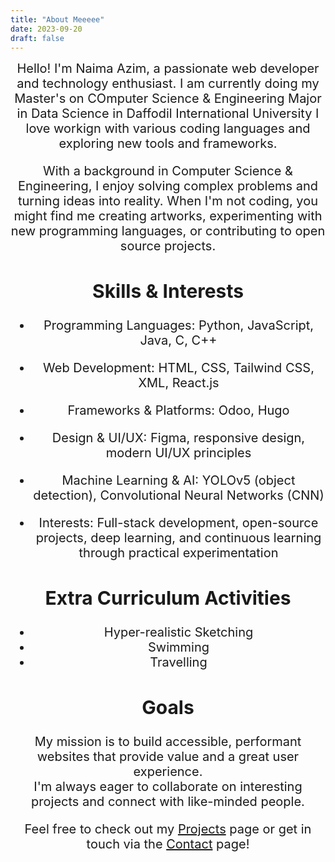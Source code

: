 ```yaml
---
title: "About Meeeee"
date: 2023-09-20
draft: false
---
```


<div style="text-align: center; font-size: 20px;">
Hello! I'm Naima Azim, a passionate web developer and technology enthusiast. 
I am currently doing my Master's on COmputer Science & Engineering Major in Data Science in Daffodil International University 
I love workign with various coding languages and exploring new tools and frameworks.

With a background in Computer Science & Engineering, I enjoy solving complex problems and turning ideas into reality. When I'm not coding, you might find me creating artworks, experimenting with new programming languages, or contributing to open source projects.

## Skills & Interests

- Programming Languages: Python, JavaScript, Java, C, C++

- Web Development: HTML, CSS, Tailwind CSS, XML, React.js

- Frameworks & Platforms: Odoo, Hugo

- Design & UI/UX: Figma, responsive design, modern UI/UX principles

- Machine Learning & AI: YOLOv5 (object detection), Convolutional Neural Networks (CNN)

- Interests: Full-stack development, open-source projects, deep learning, and continuous learning through practical experimentation


## Extra Curriculum Activities

- Hyper-realistic Sketching
- Swimming
- Travelling

## Goals

My mission is to build accessible, performant websites that provide value and a great user experience.  
I'm always eager to collaborate on interesting projects and connect with like-minded people.

Feel free to check out my [Projects](/projects/) page or get in touch via the [Contact](/contact/) page!
